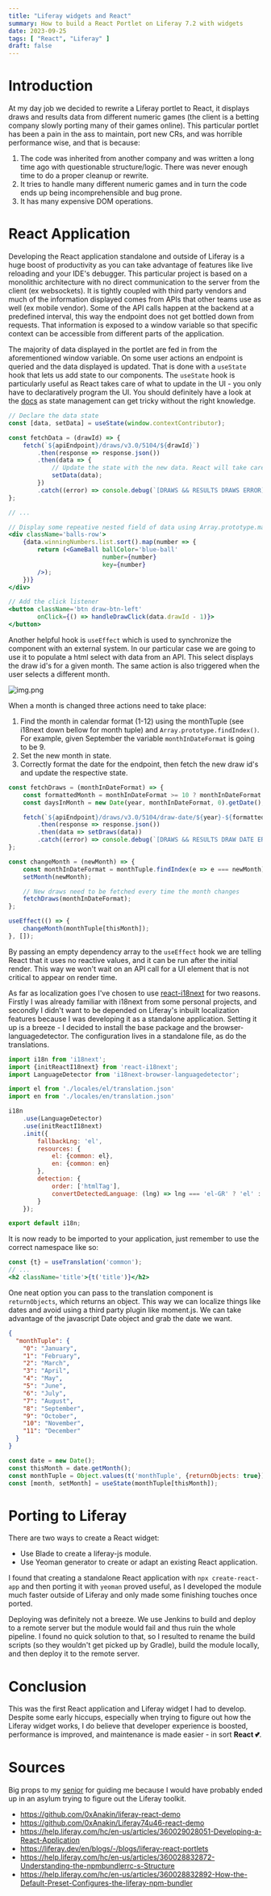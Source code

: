 ```yaml
---
title: "Liferay widgets and React"
summary: How to build a React Portlet on Liferay 7.2 with widgets
date: 2023-09-25
tags: [ "React", "Liferay" ]
draft: false
---
```


# Introduction

At my day job we decided to rewrite a Liferay portlet to React, it displays draws and results data from different
numeric games (the client is a betting company slowly porting many of their games online). This particular portlet has
been a pain in the ass to maintain, port new CRs, and was horrible performance wise, and that is because:

1. The code was inherited from another company and was written a long time ago with questionable structure/logic. There
   was never enough time to do a proper cleanup or rewrite.
2. It tries to handle many different numeric games and in turn the code ends up being incomprehensible and bug prone.
3. It has many expensive DOM operations.

# React Application

Developing the React application standalone and outside of Liferay is a huge boost of productivity as you can take
advantage of features like live reloading and your IDE's debugger. This particular project is based on a monolithic
architecture with no direct communication to the server from the client (ex websockets). It is tightly coupled with
third party vendors and much of the information displayed comes from APIs that other teams use as well (ex mobile
vendor). Some of the API calls happen at the backend at a predefined interval, this way the endpoint does not get
bottled down from requests. That information is exposed to a window variable so that specific context can be
accessible from different parts of the application.

The majority of data displayed in the portlet are fed in from the aforementioned window variable. On some user actions
an endpoint is queried and the data displayed is updated. That is done with a `useState` hook that lets us add state to
our components. The `useState` hook is particularly useful as React takes care of what to update in the UI - you only
have to declaratively program the UI. You should definitely have a look at the
[docs](https://react.dev/reference/react/useState) as state management can get tricky without the right knowledge.

```jsx
// Declare the data state
const [data, setData] = useState(window.contextContributor);

const fetchData = (drawId) => {
    fetch(`${apiEndpoint}/draws/v3.0/5104/${drawId}`)
        .then(response => response.json())
        .then(data => {
            // Update the state with the new data. React will take care of updating the UI
            setData(data);
        })
        .catch((error) => console.debug(`[DRAWS && RESULTS DRAWS ERROR]: ${error}`));
};

// ...

// Display some repeative nested field of data using Array.prototype.map()
<div className='balls-row'>
    {data.winningNumbers.list.sort().map(number => {
        return (<GameBall ballColor='blue-ball'
                          number={number}
                          key={number}
        />);
    })}
</div>

// Add the click listener 
<button className='btn draw-btn-left'
        onClick={() => handleDrawClick(data.drawId - 1)}>
</button>
```

Another helpful hook is `useEffect` which is used to synchronize the component with an external system. In our
particular case we are going to use it to populate a html select with data from an API. This select displays the draw
id's for a given month. The same action is also triggered when the user selects a different month.

![img.png](/blog/20230929-01.png)

When a month is changed three actions need to take place:

1. Find the month in calendar format (1-12) using the monthTuple (see i18next down bellow for month tuple) and
   `Array.prototype.findIndex()`. For example, given September the variable `monthInDateFormat` is going to be 9.
2. Set the new month in state.
3. Correctly format the date for the endpoint, then fetch the new draw id's and update the respective state.

```jsx
const fetchDraws = (monthInDateFormat) => {
    const formattedMonth = monthInDateFormat >= 10 ? monthInDateFormat : `0${monthInDateFormat}`;
    const daysInMonth = new Date(year, monthInDateFormat, 0).getDate();

    fetch(`${apiEndpoint}/draws/v3.0/5104/draw-date/${year}-${formattedMonth}-01/${year}-${formattedMonth}-${daysInMonth}/draw-id`)
        .then(response => response.json())
        .then(data => setDraws(data))
        .catch((error) => console.debug(`[DRAWS && RESULTS DRAW DATE ERROR]: ${error}`));
};

const changeMonth = (newMonth) => {
    const monthInDateFormat = monthTuple.findIndex(e => e === newMonth) + 1;
    setMonth(newMonth);

    // New draws need to be fetched every time the month changes
    fetchDraws(monthInDateFormat);
};

useEffect(() => {
    changeMonth(monthTuple[thisMonth]);
}, []);
```

By passing an empty dependency array to the `useEffect` hook we are telling React that it uses no reactive values,
and it can be run after the initial render. This way we won't wait on an API call for a UI element that is not critical
to appear on render time.

As far as localization goes I've chosen to use [react-i18next](https://react.i18next.com/) for two reasons. Firstly I
was already familiar with i18next from some personal projects, and secondly I didn't want to be depended on Liferay's
inbuilt localization features because I was developing it as a standalone application. Setting it up is a breeze - I
decided to install the base package and the browser-languagedetector. The configuration lives in a standalone file, as
do the translations.

```jsx
import i18n from 'i18next';
import {initReactI18next} from 'react-i18next';
import LanguageDetector from 'i18next-browser-languagedetector';

import el from './locales/el/translation.json'
import en from './locales/en/translation.json'

i18n
    .use(LanguageDetector)
    .use(initReactI18next)
    .init({
        fallbackLng: 'el',
        resources: {
            el: {common: el},
            en: {common: en}
        },
        detection: {
            order: ['htmlTag'],
            convertDetectedLanguage: (lng) => lng === 'el-GR' ? 'el' : 'en'
        }
    });

export default i18n;
```

It is now ready to be imported to your application, just remember to use the correct namespace like so:

```jsx
const {t} = useTranslation('common');
// ...
<h2 className='title'>{t('title')}</h2>
```

One neat option you can pass to the translation component is `returnObjects`, which returns an object. This way we can
localize things like dates and avoid using a third party plugin like moment.js. We can take advantage of the javascript
Date object and grab the date we want.

```json
{
  "monthTuple": {
    "0": "January",
    "1": "February",
    "2": "March",
    "3": "April",
    "4": "May",
    "5": "June",
    "6": "July",
    "7": "August",
    "8": "September",
    "9": "October",
    "10": "November",
    "11": "December"
  }
}
```

```jsx
const date = new Date();
const thisMonth = date.getMonth();
const monthTuple = Object.values(t('monthTuple', {returnObjects: true}));
const [month, setMonth] = useState(monthTuple[thisMonth]);
```

# Porting to Liferay

There are two ways to create a React widget:

- Use Blade to create a liferay-js module.
- Use Yeoman generator to create or adapt an existing React application.

I found that creating a standalone React application with `npx create-react-app` and then porting it with `yeoman`
proved useful, as I developed the module much faster outside of Liferay and only made some finishing touches once
ported.

Deploying was definitely not a breeze. We use Jenkins to build and deploy to a remote server but the module would fail
and thus ruin the whole pipeline. I found no quick solution to that, so I resulted to rename the build scripts (so
they wouldn't get picked up by Gradle), build the module locally, and then deploy it to the remote server.

# Conclusion

This was the first React application and Liferay widget I had to develop. Despite some early hiccups, especially when
trying to figure out how the Liferay widget works, I do believe that developer experience is boosted, performance is
improved, and maintenance is made easier - in sort **React 💕**.

# Sources

Big props to my [senior](https://github.com/0xAnakin) for guiding me because I would have probably ended up in an asylum
trying to figure out the Liferay toolkit.

- https://github.com/0xAnakin/liferay-react-demo
- https://github.com/0xAnakin/Liferay74u46-react-demo
- https://help.liferay.com/hc/en-us/articles/360029028051-Developing-a-React-Application
- https://liferay.dev/en/blogs/-/blogs/liferay-react-portlets
- https://help.liferay.com/hc/en-us/articles/360028832872-Understanding-the-npmbundlerrc-s-Structure
- https://help.liferay.com/hc/en-us/articles/360028832892-How-the-Default-Preset-Configures-the-liferay-npm-bundler
